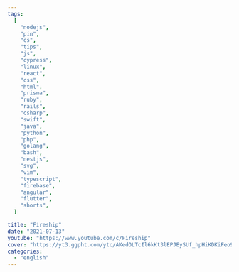 ```yaml
---
tags:
  [
    "nodejs",
    "pin",
    "cs",
    "tips",
    "js",
    "cypress",
    "linux",
    "react",
    "css",
    "html",
    "prisma",
    "ruby",
    "rails",
    "csharp",
    "swift",
    "java",
    "python",
    "php",
    "golang",
    "bash",
    "nestjs",
    "svg",
    "vim",
    "typescript",
    "firebase",
    "angular",
    "flutter",
    "shorts",
  ]

title: "Fireship"
date: "2021-07-13"
youtube: "https://www.youtube.com/c/Fireship"
cover: "https://yt3.ggpht.com/ytc/AKedOLTcIl6kKt3lEPJEySUf_hpHiKDKiFeo9eWPReLysQ=s48-c-k-c0x00ffffff-no-rj"
categories:
  - "english"
---
```

